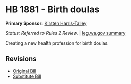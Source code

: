 # HB 1881 - Birth doulas
**Primary Sponsor:** [Kirsten Harris-Talley](/person/leg/kirsten.harris-talley.md)

*Status: Referred to Rules 2 Review.* | [leg.wa.gov summary](https://app.leg.wa.gov/billsummary?BillNumber=1881&Year=2021)

Creating a new health profession for birth doulas.

## Revisions
* [Original Bill](1/)
* [Substitute Bill](S/)